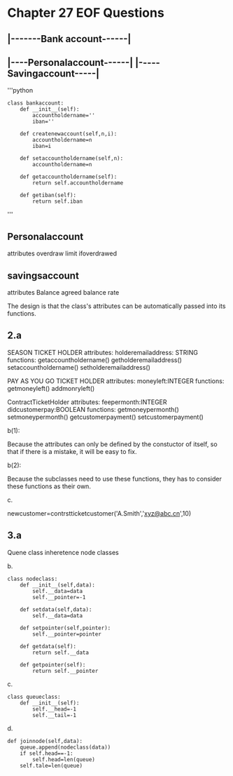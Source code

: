 # Chapter 27 EOF Questions

## |-------Bank account------|

## |----Personalaccount------|  |-----Savingaccount-----|


'''python

    class bankaccount:
        def __init__(self):
            accountholdername=''
            iban=''
        
        def createnewaccount(self,n,i):
            accountholdername=n
            iban=i
        
        def setaccountholdername(self,n):
            accountholdername=n
    
        def getaccountholdername(self):
            return self.accountholdername
        
        def getiban(self):
            return self.iban
        
'''

## Personalaccount
attributes
overdraw
limit
ifoverdrawed



## savingsaccount
attributes
Balance
agreed balance rate

The design is that the class's attributes can be automatically passed into its functions.


## 2.a

SEASON TICKET HOLDER
attributes:
holderemailaddress: STRING
functions:
getaccountholdername()
getholderemailaddress()
setaccountholdername()
setholderemailaddress()

PAY AS YOU GO TICKET HOLDER
attributes:
moneyleft:INTEGER
functions:
getmoneyleft()
addmonryleft()

ContractTicketHolder
attributes:
feepermonth:INTEGER
didcustomerpay:BOOLEAN
functions:
getmoneypermonth()
setmoneypermonth()
getcustomerpayment()
setcustomerpayment()

b(1):

Because the attributes can only be defined by the constuctor of itself, so that if there is a mistake, it will be easy to fix.

b(2):

Because the subclasses need to use these functions, they has to consider these functions as their own.

c.

newcustomer=contrstticketcustomer('A.Smith','xyz@abc.cn',10)


## 3.a

Quene class inheretence node classes

b.

    class nodeclass:
        def __init__(self,data):
            self.__data=data
            self.__pointer=-1
        
        def setdata(self,data):
            self.__data=data
    
        def setpointer(self,pointer):
            self.__pointer=pointer
        
        def getdata(self):
            return self.__data
        
        def getpointer(self):
            return self.__pointer
 
 c.
 
    class queueclass:
        def __init__(self):
            self.__head=-1
            self.__tail=-1
            
d.

    def joinnode(self,data):
        queue.append(nodeclass(data))
        if self.head==-1:
            self.head=len(queue)
        self.tale=len(queue)
        
        
        
        
        
        
        
        





    
    
    



















